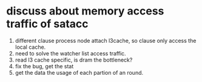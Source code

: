 # discuss about memory access traffic of satacc

1. different clause process node attach l3cache, so clause only access the local cache.
2. need to solve the watcher list access traffic.
3. read l3 cache specific, is dram the bottleneck?
4. fix the bug, get the stat
5. get the data the usage of each partion of an round. 

